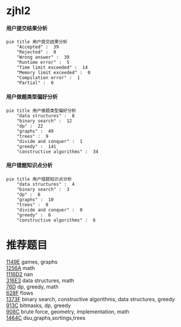 # zjhl2

<!-- tabs:start -->



#### **用户提交结果分析**

```mermaid
pie title 用户提交结果分析
    "Accepted" :  39
    "Rejected" :  0
    "Wrong answer" :  39
    "Runtime error" :  5
    "Time limit exceeded" :  14
    "Memory limit exceeded" :  0
    "Compilation error" :  1
    "Partial" :  0
```

#### **用户做题类型偏好分析**

```mermaid
pie title 用户做题类型偏好分析
    "data structures" :  8
    "binary search" :  12
    "dp" :  22
    "graphs" :  49
    "trees" :  9
    "divide and conquer" :  1
    "greedy" :  141
    "constructive algorithms" :  34
```
#### **用户错题知识点分析**

```mermaid
pie title 用户错题知识点分析
    "data structures" :  4
    "binary search" :  3
    "dp" :  6
    "graphs" :  10
    "trees" :  0
    "divide and conquer" :  0
    "greedy" :  6
    "constructive algorithms" :  6
```



<!-- tabs:end -->
# 推荐题目
[1149E](https://codeforces.com/contest/1149/problem/E)		games,
                        graphs		  
[1256A](https://codeforces.com/contest/1256/problem/A)		math		  
[1116D2](https://codeforces.com/contest/1116D/problem/2)		nan		  
[316E3](https://codeforces.com/contest/316E/problem/3)		data structures,
                        math		  
[76D](https://codeforces.com/contest/76/problem/D)		dp,
                        greedy,
                        math		  
[628F](https://codeforces.com/contest/628/problem/F)		flows		  
[1373F](https://codeforces.com/contest/1373/problem/F)		binary search,
                        constructive algorithms,
                        data structures,
                        greedy		  
[913C](https://codeforces.com/contest/913/problem/C)		bitmasks,
                        dp,
                        greedy		  
[908C](https://codeforces.com/contest/908/problem/C)		brute force,
                        geometry,
                        implementation,
                        math		  
[1464C](https://codeforces.com/contest/1464/problem/C)		dsu,graphs,sortings,trees		  
